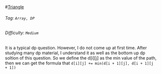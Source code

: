 #[Triangle](https://leetcode.com/problems/triangle/)
###### Tag: `Array, DP`
###### Difficulty: `Medium`
It is a typical dp question. However, I do not come up at first time.
After studying many dp material, I understand it as well as the bottom
up dp soltion of this question. So we define the d[i][j] as the min value
of the path, then we can get the formula that `d[i][j] += min(d[i + 1][j], d[i + 1][j + 1])`

